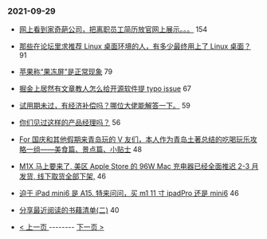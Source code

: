 ### 2021-09-29 
- [网上看到家奇葩公司，把离职员工简历放官网上展示。。。](https://www.v2ex.com/t/805110) 154
- [那些在论坛里求推荐 Linux 桌面环境的人，有多少最终用上了 Linux 桌面？](https://www.v2ex.com/t/804984) 91
- [苹果称“果冻屏”是正常现象](https://www.v2ex.com/t/805029) 79
- [掘金上居然有文章教人怎么给开源软件提 typo issue](https://www.v2ex.com/t/805079) 67
- [试用期未过，有经济补偿吗？哪位大佬能解答一下。](https://www.v2ex.com/t/805030) 59
- [你们见过这样的产品经理吗？](https://www.v2ex.com/t/805005) 56
- [For 国庆和其他假期来青岛玩的 V 友们，本人作为青岛土著总结的吃喝玩乐攻略一组——美食篇、景点篇、小贴士](https://www.v2ex.com/t/805136) 48
- [M1X 马上要来了, 美区 Apple Store 的 96W Mac 充电器已经全面推迟 2-3 月发货, 线下取货全部下架,](https://www.v2ex.com/t/805132) 46
- [迫于 iPad mini6 是 A15. 特来问问，买 m1 11 寸 ipadPro 还是 mini6](https://www.v2ex.com/t/805048) 46
- [分享最近阅读的书藉清单(二)](https://www.v2ex.com/t/805027) 40 

- [ < 上一页 ](https://github.com/able8/v2ex-hot-record/blob/master/2021-09-28.md) -------- [ 下一页 > ](https://github.com/able8/v2ex-hot-record/blob/master/2021-09-30.md)